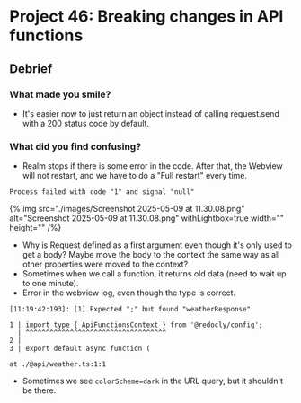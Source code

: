 # Project 46: Breaking changes in API functions

## Debrief

### What made you smile?
* It's easier now to just return an object instead of calling request.send with a 200 status code by default.

### What did you find confusing?
* Realm stops if there is some error in the code. After that, the Webview will not restart, and we have to do a "Full restart" every time.

```
Process failed with code "1" and signal "null"
```

{% img src="./images/Screenshot 2025-05-09 at 11.30.08.png" alt="Screenshot 2025-05-09 at 11.30.08.png" withLightbox=true width="" height="" /%}
* Why is Request defined as a first argument even though it's only used to get a body? Maybe move the body to the context the same way as all other properties were moved to the context?
* Sometimes when we call a function, it returns old data (need to wait up to one minute).
* Error in the webview log, even though the type is correct.
```
[11:19:42:193]: [1] Expected ";" but found "weatherResponse"

1 | import type { ApiFunctionsContext } from '@redocly/config';
  | ^^^^^^^^^^^^^^^^^^^^^^^^^^^^^^^^^^^
2 |
3 | export default async function (

at ./@api/weather.ts:1:1
```
* Sometimes we see `colorScheme=dark` in the URL query, but it shouldn't be there.